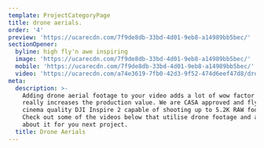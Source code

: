 ```yaml
---
template: ProjectCategoryPage
title: drone aerials.
order: '4'
preview: 'https://ucarecdn.com/7f9de8db-33bd-4d01-9eb8-a14989bb5bec/'
sectionOpener:
  byline: high fly'n awe inspiring
  image: 'https://ucarecdn.com/7f9de8db-33bd-4d01-9eb8-a14989bb5bec/'
  mobile: 'https://ucarecdn.com/7f9de8db-33bd-4d01-9eb8-a14989bb5bec/'
  video: 'https://ucarecdn.com/a74e3619-7fb0-42d3-9f52-474d6eef47d8/drone_video.mp4'
meta:
  description: >-
    Adding drone aerial footage to your video adds a lot of wow factor and
    really increases the production value. We are CASA approved and fly with a
    cinema quality DJI Inspire 2 capable of shooting up to 5.2K RAW footage!
    Check out some of the videos below that utilise drone footage and ask us
    about it for you next project.
  title: Drone Aerials
---
```

